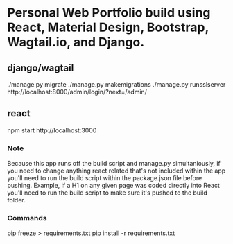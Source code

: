 # Personal Web Portfolio build using React, Material Design, Bootstrap, Wagtail.io, and Django.

## django/wagtail
./manage.py migrate
./manage.py makemigrations
./manage.py runsslserver
http://localhost:8000/admin/login/?next=/admin/

## react
npm start
http://localhost:3000

### Note
Because this app runs off the build script and manage.py simultaniously, if you need to change anything react related that's not included within the app you'll need to run the build script within the package.json file before pushing. Example, if a H1 on any given page was coded directly into React you'll need to run the build script to make sure it's pushed to the build folder.

### Commands

pip freeze > requirements.txt
pip install -r requirements.txt